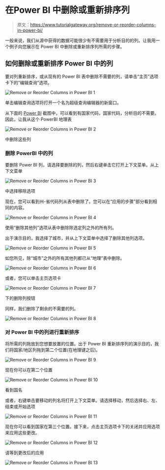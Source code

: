 # 在Power BI 中删除或重新排序列

> 原文：<https://www.tutorialgateway.org/remove-or-reorder-columns-in-power-bi/>

一般来说，我们从源中获得的数据可能很少有不需要用于分析目的的列。让我用一个例子向您展示在 Power BI 中删除或重新排序列所需的步骤。

## 如何删除或重新排序 Power BI 中的列

要对列重新排序，或从现有的 Power BI 表中删除不需要的列，请单击“主页”选项卡下的“编辑查询”选项。

![Remove or Reorder Columns in Power BI 1](img/20224b04d2749c16fb7ea9b9f21faea3.png)

单击编辑查询选项将打开一个名为超级查询编辑器的新窗口。

从下面的 [Power BI](https://www.tutorialgateway.org/power-bi-tutorial/) 截图中，可以看到有国家代码，国家代码，分析目的不需要。因此，让我从这个 PowerBI 地理表

![Remove or Reorder Columns in Power BI 2](img/76c32a98e56085cbe004751c0af133b5.png)

中删除这些列

### 删除 PowerBI 中的列

要删除 Power BI 列，请选择要删除的列，然后右键单击它打开上下文菜单。从上下文菜单

![Remove or Reorder Columns in Power BI 3](img/e8793a4805281dc15ec5826594ce5829.png)

中选择移除选项

现在，您可以看到州-省代码列从表中删除了。您可以在“应用的步骤”部分看到相同的内容。

![Remove or Reorder Columns in Power BI 4](img/95d61b35ac519500bcf260ff4a3a97ac.png)

使用“删除其他列”选项从表中删除除选定列之外的所有列。

出于演示目的，我选择了城市，并从上下文菜单中选择了删除其他列选项。

![Remove or Reorder Columns in Power BI 5](img/81a99337d64ea3c747cbdb19d3b04e73.png)

如您所见，除“城市”之外的所有其他列都已从“地理”表中删除。

![Remove or Reorder Columns in Power BI 6](img/5249433971a0f6910986b10ca46f7457.png)

或者，您可以单击主页选项卡

![Remove or Reorder Columns in Power BI 7](img/24b3b06724d260e67849324d847a40ca.png)

下的删除列按钮

同样，我们删除了剩余的不需要的列。

![Remove or Reorder Columns in Power BI 8](img/1f1ccc8674fad684d98425921a74ca9a.png)

### 对 Power BI 中的列进行重新排序

将所需的列拖放到您想要放置的位置。出于 Power BI 重新排序列的演示目的，我们将国家/地区列拖到第二个位置(在地理键之后)。

![Remove or Reorder Columns in Power BI 9](img/f9d8e1bcd818fb86df66226e4402b70e.png)

现在你可以在第二个位置

![Remove or Reorder Columns in Power BI 10](img/45de1337811b3ec2f91a2c557b74d9d8.png)

看到国名

或者，右键单击要移动的列名将打开上下文菜单。请选择移动，然后选择右、左、结束或开始选项

![Remove or Reorder Columns in Power BI 11](img/88fd8d3ce0e831daa8fdac9971d9bf0b.png)

现在你可以看到国家在第三个位置。接下来，点击主页选项卡下的关闭并应用选项来应用这些更改。

![Remove or Reorder Columns in Power BI 12](img/ddf08902709be1de070146303122426d.png)

请等到更改后的应用

![Remove or Reorder Columns in Power BI 13](img/2e7771fabf8830b0e48eb9236a2f1451.png)